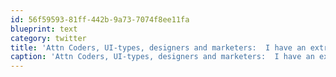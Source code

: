 ```yaml
---
id: 56f59593-81ff-442b-9a73-7074f8ee11fa
blueprint: text
category: twitter
title: 'Attn Coders, UI-types, designers and marketers:  I have an extra ticket for Start-up weekend next in #YVR Oct 9/10.'
caption: 'Attn Coders, UI-types, designers and marketers:  I have an extra ticket for Start-up weekend next in <span class="hashtag hashtag_local">#<a href="http://tweettemp.darylchymko.ca/?tag=yvr">YVR</a> Oct 9/10.'
---
```

